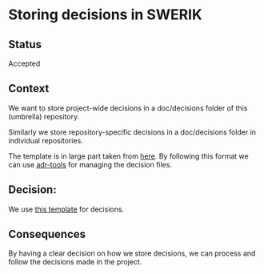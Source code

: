 # Storing decisions in SWERIK

## Status

Accepted

## Context

We want to store project-wide decisions in a doc/decisions folder of this (umbrella) repository.

Similarly we store repository-specific decisions in a doc/decisions folder in individual repositories.

The template is in large part taken from [here](https://github.com/joelparkerhenderson/architecture-decision-record/tree/main/locales/en/templates/decision-record-template-by-michael-nygard). By following this format we can use [adr-tools](https://github.com/npryce/adr-tools) for managing the decision files.


## Decision:
We use [this template](https://raw.githubusercontent.com/swerik-project/the-swedish-parliament-corpus/decision-1/docs/decisions/decision-template.md) for decisions.



## Consequences
By having a clear decision on how we store decisions, we can process and follow the decisions made in the project.
